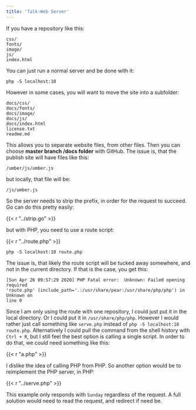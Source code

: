 ```yaml
---
title: 'Talk:Web Server'
---
```


If you have a repository like this:

~~~
css/
fonts/
image/
js/
index.html
~~~

You can just run a normal server and be done with it:

~~~
php -S localhost:10
~~~

However in some cases, you will want to move the site into a subfolder:

~~~
docs/css/
docs/fonts/
docs/image/
docs/js/
docs/index.html
license.txt
readme.md
~~~

This allows you to separate website files, from other files. Then you can choose
**master branch /docs folder** with GitHub. The issue is, that the publish site
will have files like this:

~~~
/umber/js/umber.js
~~~

but locally, that file will be:

~~~
/js/umber.js
~~~

So the server needs to strip the prefix, in order for the request to succeed.
Go can do this pretty easily:

{{< r "../strip.go" >}}

but with PHP, you need to use a route script:

{{< r "../route.php" >}}

~~~
php -S localhost:10 route.php
~~~

The issue is, that likely the route script will be tucked away somewhere, and
not in the current directory. If that is the case, you get this:

~~~
[Sun Apr 26 09:57:29 2020] PHP Fatal error:  Unknown: Failed opening required
'route.php' (include_path='.:/usr/share/pear:/usr/share/php/php') in Unknown on
line 0
~~~

Since I am only using the route with one repository, I could just put it in the
local directory. Or I could put it in `/usr/share/php/php`. However I would
rather just call something like `serve.php` instead of
`php -S localhost:10 route.php`. Alternatively I could pull the command from
the shell history with `Ctrl + R`, but I still feel the best option is calling
a single script. In order to do that, we could need something like this:

{{< r "a.php" >}}

I dislike the idea of calling PHP from PHP. So another option would be to
reimplement the PHP server, in PHP:

{{< r "../serve.php" >}}

This example only responds with `Sunday` regardless of the request. A full
solution would need to read the request, and redirect if need be.
